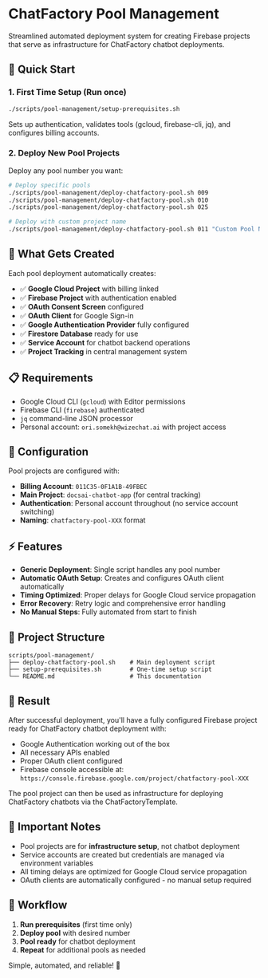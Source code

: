 # ChatFactory Pool Management

Streamlined automated deployment system for creating Firebase projects that serve as infrastructure for ChatFactory chatbot deployments.

## 🚀 Quick Start

### 1. First Time Setup (Run once)
```bash
./scripts/pool-management/setup-prerequisites.sh
```

Sets up authentication, validates tools (gcloud, firebase-cli, jq), and configures billing accounts.

### 2. Deploy New Pool Projects

Deploy any pool number you want:

```bash
# Deploy specific pools
./scripts/pool-management/deploy-chatfactory-pool.sh 009
./scripts/pool-management/deploy-chatfactory-pool.sh 010
./scripts/pool-management/deploy-chatfactory-pool.sh 025

# Deploy with custom project name
./scripts/pool-management/deploy-chatfactory-pool.sh 011 "Custom Pool Name"
```

## 🎯 What Gets Created

Each pool deployment automatically creates:

- ✅ **Google Cloud Project** with billing linked
- ✅ **Firebase Project** with authentication enabled
- ✅ **OAuth Consent Screen** configured
- ✅ **OAuth Client** for Google Sign-in
- ✅ **Google Authentication Provider** fully configured
- ✅ **Firestore Database** ready for use
- ✅ **Service Account** for chatbot backend operations
- ✅ **Project Tracking** in central management system

## 📋 Requirements

- Google Cloud CLI (`gcloud`) with Editor permissions
- Firebase CLI (`firebase`) authenticated
- `jq` command-line JSON processor
- Personal account: `ori.somekh@wizechat.ai` with project access

## 🔧 Configuration

Pool projects are configured with:
- **Billing Account**: `011C35-0F1A1B-49FBEC`
- **Main Project**: `docsai-chatbot-app` (for central tracking)
- **Authentication**: Personal account throughout (no service account switching)
- **Naming**: `chatfactory-pool-XXX` format

## ⚡ Features

- **Generic Deployment**: Single script handles any pool number
- **Automatic OAuth Setup**: Creates and configures OAuth client automatically
- **Timing Optimized**: Proper delays for Google Cloud service propagation
- **Error Recovery**: Retry logic and comprehensive error handling
- **No Manual Steps**: Fully automated from start to finish

## 📁 Project Structure

```
scripts/pool-management/
├── deploy-chatfactory-pool.sh    # Main deployment script
├── setup-prerequisites.sh        # One-time setup script
└── README.md                     # This documentation
```

## 🎉 Result

After successful deployment, you'll have a fully configured Firebase project ready for ChatFactory chatbot deployment with:

- Google Authentication working out of the box
- All necessary APIs enabled
- Proper OAuth client configured
- Firebase console accessible at: `https://console.firebase.google.com/project/chatfactory-pool-XXX`

The pool project can then be used as infrastructure for deploying ChatFactory chatbots via the ChatFactoryTemplate.

## 🚨 Important Notes

- Pool projects are for **infrastructure setup**, not chatbot deployment
- Service accounts are created but credentials are managed via environment variables
- All timing delays are optimized for Google Cloud service propagation
- OAuth clients are automatically configured - no manual setup required

## 🔄 Workflow

1. **Run prerequisites** (first time only)
2. **Deploy pool** with desired number
3. **Pool ready** for chatbot deployment
4. **Repeat** for additional pools as needed

Simple, automated, and reliable! 🚀